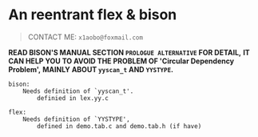 # An reentrant flex & bison

> CONTACT ME: `x1aobo@foxmail.com`

**READ BISON'S MANUAL SECTION `PROLOGUE ALTERNATIVE` FOR DETAIL,**
**IT CAN HELP YOU TO AVOID THE PROBLEM OF 'Circular Dependency Problem',**
**MAINLY ABOUT `yyscan_t` AND `YYSTYPE`.**

```
bison:
	Needs definition of `yyscan_t'.
		definied in lex.yy.c

flex:
	Needs definition of `YYSTYPE',
		defined in demo.tab.c and demo.tab.h (if have)
```